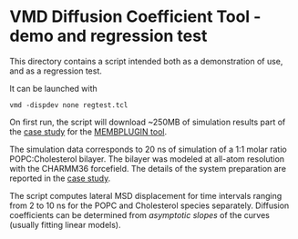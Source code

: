 # VMD Diffusion Coefficient Tool - demo and regression test

This directory contains a script intended both as 
a demonstration of use, and as a regression test.

It can be launched with

    vmd -dispdev none regtest.tcl

On first run, the script will download ~250MB of simulation
results part of the [case
study](https://sourceforge.net/projects/membplugin/files/Case%20Study/CaseStudy_v2.pdf/download)
for the [MEMBPLUGIN
tool](https://academic.oup.com/bioinformatics/article/30/10/1478/266901#supplementary-data).

The simulation data corresponds to 20 ns of simulation of a 1:1 molar
ratio POPC:Cholesterol bilayer. The bilayer was modeled at all-atom
resolution with the CHARMM36 forcefield.  The details of the system
preparation are reported in the [case
study](https://sourceforge.net/projects/membplugin/files/Case%20Study/CaseStudy_v2.pdf/download).

The script computes lateral MSD displacement for time intervals
ranging from 2 to 10 ns for the POPC and Cholesterol species
separately. Diffusion coefficients can be determined from *asymptotic
slopes* of the curves (usually fitting linear models).

